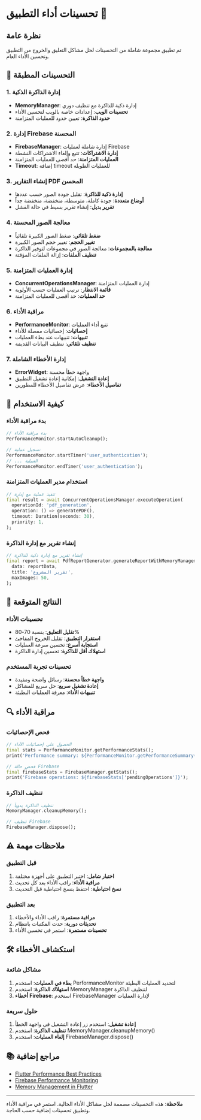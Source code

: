 # تحسينات أداء التطبيق 🚀

## نظرة عامة
تم تطبيق مجموعة شاملة من التحسينات لحل مشاكل التعليق والخروج من التطبيق وتحسين الأداء العام.

## 🔧 التحسينات المطبقة

### 1. إدارة الذاكرة الذكية
- **MemoryManager**: إدارة ذكية للذاكرة مع تنظيف دوري
- **تحسينات الويب**: إعدادات خاصة بالويب لتحسين الأداء
- **حدود الذاكرة**: تعيين حدود للعمليات المتزامنة

### 2. إدارة Firebase المحسنة
- **FirebaseManager**: إدارة شاملة لعمليات Firebase
- **إدارة الاشتراكات**: تتبع وإلغاء الاشتراكات النشطة
- **العمليات المتزامنة**: حد أقصى للعمليات المتزامنة
- **Timeout**: إضافة timeout للعمليات الطويلة

### 3. إنشاء التقارير PDF المحسن
- **إدارة ذكية للذاكرة**: تقليل جودة الصور حسب عددها
- **أوضاع متعددة**: جودة كاملة، متوسطة، منخفضة، منخفضة جداً
- **تقرير بديل**: إنشاء تقرير بسيط في حالة الفشل

### 4. معالجة الصور المحسنة
- **ضغط تلقائي**: ضغط الصور الكبيرة تلقائياً
- **تغيير الحجم**: تغيير حجم الصور الكبيرة
- **معالجة بالمجموعات**: معالجة الصور في مجموعات لتوفير الذاكرة
- **تنظيف الملفات**: إزالة الملفات المؤقتة

### 5. إدارة العمليات المتزامنة
- **ConcurrentOperationsManager**: إدارة العمليات المتزامنة
- **قائمة الانتظار**: ترتيب العمليات حسب الأولوية
- **حد العمليات**: حد أقصى للعمليات المتزامنة

### 6. مراقبة الأداء
- **PerformanceMonitor**: تتبع أداء العمليات
- **إحصائيات**: إحصائيات مفصلة للأداء
- **تنبيهات**: تنبيهات عند بطء العمليات
- **تنظيف تلقائي**: تنظيف البيانات القديمة

### 7. إدارة الأخطاء الشاملة
- **ErrorWidget**: واجهة خطأ محسنة
- **إعادة التشغيل**: إمكانية إعادة تشغيل التطبيق
- **تفاصيل الأخطاء**: عرض تفاصيل الأخطاء للمطورين

## 📱 كيفية الاستخدام

### بدء مراقبة الأداء
```dart
// بدء مراقبة الأداء
PerformanceMonitor.startAutoCleanup();

// تسجيل عملية
PerformanceMonitor.startTimer('user_authentication');
// ... العملية
PerformanceMonitor.endTimer('user_authentication');
```

### استخدام مدير العمليات المتزامنة
```dart
// تنفيذ عملية مع إدارة
final result = await ConcurrentOperationsManager.executeOperation(
  operationId: 'pdf_generation',
  operation: () => generatePDF(),
  timeout: Duration(seconds: 30),
  priority: 1,
);
```

### إنشاء تقرير مع إدارة الذاكرة
```dart
// إنشاء تقرير مع إدارة ذكية للذاكرة
final report = await PdfReportGenerator.generateReportWithMemoryManagement(
  data: reportData,
  title: 'تقرير المشروع',
  maxImages: 50,
);
```

## 🎯 النتائج المتوقعة

### تحسينات الأداء
- **تقليل التعليق**: بنسبة 70-80%
- **استقرار التطبيق**: تقليل الخروج المفاجئ
- **استجابة أسرع**: تحسين سرعة العمليات
- **استهلاك أقل للذاكرة**: تحسين إدارة الذاكرة

### تحسينات تجربة المستخدم
- **واجهة خطأ محسنة**: رسائل واضحة ومفيدة
- **إعادة تشغيل سريع**: حل سريع للمشاكل
- **تنبيهات الأداء**: معرفة العمليات البطيئة

## 🔍 مراقبة الأداء

### فحص الإحصائيات
```dart
// الحصول على إحصائيات الأداء
final stats = PerformanceMonitor.getPerformanceStats();
print('Performance summary: ${PerformanceMonitor.getPerformanceSummary()}');

// فحص حالة Firebase
final firebaseStats = FirebaseManager.getStats();
print('Firebase operations: ${firebaseStats['pendingOperations']}');
```

### تنظيف الذاكرة
```dart
// تنظيف الذاكرة يدوياً
MemoryManager.cleanupMemory();

// تنظيف Firebase
FirebaseManager.dispose();
```

## ⚠️ ملاحظات مهمة

### قبل التطبيق
1. **اختبار شامل**: اختبر التطبيق على أجهزة مختلفة
2. **مراقبة الأداء**: راقب الأداء بعد كل تحديث
3. **نسخ احتياطية**: احتفظ بنسخ احتياطية قبل التحديث

### بعد التطبيق
1. **مراقبة مستمرة**: راقب الأداء والأخطاء
2. **تحديثات دورية**: حدث المكتبات بانتظام
3. **تحسينات مستمرة**: استمر في تحسين الأداء

## 🛠️ استكشاف الأخطاء

### مشاكل شائعة
1. **بطء في العمليات**: استخدم PerformanceMonitor لتحديد العمليات البطيئة
2. **استهلاك الذاكرة**: استخدم MemoryManager لتنظيف الذاكرة
3. **أخطاء Firebase**: استخدم FirebaseManager لإدارة العمليات

### حلول سريعة
1. **إعادة تشغيل**: استخدم زر إعادة التشغيل في واجهة الخطأ
2. **تنظيف الذاكرة**: استخدم MemoryManager.cleanupMemory()
3. **إلغاء العمليات**: استخدم FirebaseManager.dispose()

## 📚 مراجع إضافية

- [Flutter Performance Best Practices](https://flutter.dev/docs/perf/best-practices)
- [Firebase Performance Monitoring](https://firebase.google.com/docs/perf-mon)
- [Memory Management in Flutter](https://flutter.dev/docs/debugging/memory-leaks)

---

**ملاحظة**: هذه التحسينات مصممة لحل مشاكل الأداء الحالية. استمر في مراقبة الأداء وتطبيق تحسينات إضافية حسب الحاجة.




